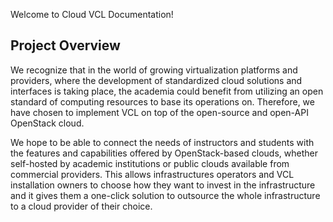 Welcome to Cloud VCL Documentation!

## Project Overview
We recognize that in the world of growing virtualization platforms and providers, where the development of standardized cloud solutions and interfaces is taking place, the academia could benefit from utilizing an open standard of computing resources to base its operations on. Therefore, we have chosen to implement VCL on top of the open-source and open-API OpenStack cloud.
 
We hope to be able to connect the needs of instructors and students with the features and capabilities offered by OpenStack-based clouds, whether self-hosted by academic institutions or public clouds available from commercial providers. This allows infrastructures operators and VCL installation owners to choose how they want to invest in the infrastructure and it gives them a one-click solution to outsource the whole infrastructure to a cloud provider of their choice.
